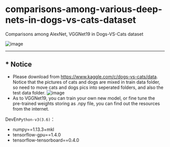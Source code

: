 # comparisons-among-various-deep-nets-in-dogs-vs-cats-dataset
Comparisons among AlexNet, VGGNet19 in Dogs-VS-Cats dataset

![image](https://github.com/DemonDamon/comparisons-among-various-deep-nets-in-dogs-vs-cats-dataset/blob/master/alexvsvgg19.png)

-------------------------------
## * Notice

 - Please download from https://www.kaggle.com/c/dogs-vs-cats/data. Notice that the pictures of cats and dogs are mixed in
   train data folder, so need to move cats and dogs pics into seperated folders, and also the test data folder.
![image](https://github.com/DemonDamon/comparisons-among-various-deep-nets-in-dogs-vs-cats-dataset/blob/master/list.png)
 - As to VGGNet19, you can train your own new model, or fine tune the pre-trained weights storing as .npy file, you can
   find out the resources from the internet.

DevEn`Python-v3(3.6)`：

 - numpy==1.13.3+mkl
 - tensorflow-gpu==1.4.0
 - tensorflow-tensorboard==0.4.0
